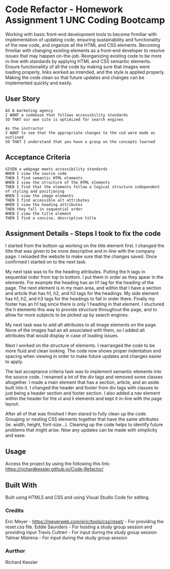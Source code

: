 # Code Refactor - Homework Assignment 1 UNC Coding Bootcamp

Working with basic front-end development tools to become firmiliar with implementation of updating code, ensuring sustainability and functionality of the new code, and organize all the HTML and CSS elements.  Becoming firmiliar with changing existing elements as a front-end developer to resolve issues that may happen on-the-job.  Reorganizing existing code to be more in-line with standards by applying HTML and CSS semantic elements.  Ensure functionalilty of all the code by making sure that images were loading properly, links worked as intended, and the style is applied properly.  Making the code clean so that future updates and changes can be implemented quickly and easily.  


## User Story

`````
AS A marketing agency
I WANT a codebase that follows accessibility standards
SO THAT our own site is optimized for search engines

As the instructor
I WANT to see that the appropriate changes to the cod were made as outlined
SO THAT I understand that you have a grasp on the concepts learned
`````

## Acceptance Criteria

`````
GIVEN a webpage meets accessibility standards
WHEN I view the source code
THEN I find semantic HTML elements
WHEN I view the structure of the HTML elements
THEN I find that the elements follow a logical structure independent of styling and positioning
WHEN I view the image elements
THEN I find accessible alt attributes
WHEN I view the heading attributes
THEN they fall in sequential order
WHEN I view the title element
THEN I find a concise, descriptive title
`````

## Assignment Details - Steps I took to fix the code

I started from the bottom up working on the title element first.  I changed the title that was given to be more descriptive and in-line with the company page.  I reloaded the website to make sure that the changes saved.  Once confirmed I started on to the next task.  

My next task was to fix the heading attributes.  Putting the h tags in sequential order from top to bottom.  I put them in order as they apear in the elements.  For example the heading has an h1 tag for the heading of the page.  The next element is in my main area, and within that I have a section and article that has h1, h2, and h3 tags for the headings.  My side element has h1, h2, and h3 tags for the headings to fall in order there.  Finally my footer has an h1 tag since there is only 1 heading in that element.  I stuctured the h elements this way to provide structure throughout the page, and to allow for more subjects to be picked up by search engines.

My next task was to add alt attributes to all image elements on the page.  None of the images had an alt associated with them, so I added alt attributes that would display in case of loading issues.  

Next I worked on the structure of elements.  I rearranged the code to be more fluid and clean looking.  The code now shows proper indentation and spacing when viewing in order to make future updates and changes easier to apply.

The last acceptance criteria task was to implement semantic elements into the source code.  I renamed a lot of the div tags and removed some classes altogether.  I made a main element that has a section, article, and an aside built into it.  I changed the header and footer from div tags with classes to just being a header section and footer section.  I also added a nav element within the header for the ul and li elements and kept it in-line with the page layout. 

After all of that was finished I then stared to fully clean up the code.  Grouping or nesting CSS elements together that have the same attributes (ie. width, height, font-size...).  Cleaning up the code helps to identify future problems that might arise.  Now any updates can be made with simplicity and ease.

## Usage

Access the project by using the following this link:  https://richardkessler.github.io/Code-Refactor/

## Built With

Built using HTML5 and CSS and using Visual Studio Code for editing.

### Credits

Eric Meyer - https://meyerweb.com/eric/tools/css/reset/ - For providing the reset.css file.
Eddie Saunders - For hosting a study group session and providing input
Travis Cultreri - For input during the study group session
Yalmar Mairena - For input during the study group session

### Aurthor 

Richard Kessler
